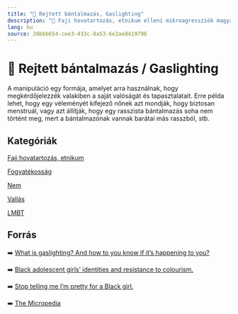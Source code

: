 ```yaml
---
title: "🚫 Rejtett bántalmazás, Gaslighting"
description: "🚫 Faji hovatartozás, etnikum elleni mikroagressziók magyarázata, háttere, javaslatok."
lang: hu
source: 20b6b654-cee3-433c-8a53-6e2ae8419796
---
```


<div class="wiki-content agression-title">

# 🚫 Rejtett bántalmazás / Gaslighting

A manipuláció egy formája, amelyet arra használnak, hogy megkérdőjelezzék valakiben a saját valóságát és tapasztalatait. Erre példa lehet, hogy egy véleményét kifejező nőnek azt mondják, hogy biztosan menstruál, vagy azt állítják, hogy egy rasszista bántalmazás soha nem történt meg, mert a bántalmazónak vannak barátai más rasszból, stb.


<div class="categories">

## Kategóriák

[Faji hovatartozás, etnikum](/#/entry?id=faji-hovatartozas-etnikum)

[Fogyatékosság](/#/entry?id=fogyatekossag)

[Nem](/#/entry?id=nem)

[Vallás](/#/entry?id=vallas)

[LMBT](/#/entry?id=lmbt)

</div>

## Forrás

➡️ [What is gaslighting? And how to you know if it’s happening to you?](https://www.nbcnews.com/better/health/what-gaslighting-how-do-you-know-if-it-s-happening-ncna890866)

➡️ [Black adolescent girls’ identities and resistance to colourism.](https://journals.sagepub.com/doi/abs/10.1177/07435584211028218)

➡️ [Stop telling me I’m pretty for a Black girl.](http://www.mtv.com/news/2862057/stop-telling-me-im-pretty-for-a-black-girl/)

➡️ [The Micropedia](https://www.themicropedia.org/)


</div>